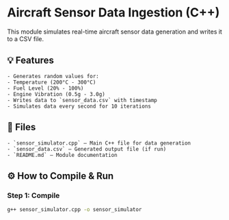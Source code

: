 # Aircraft Sensor Data Ingestion (C++)

This module simulates real-time aircraft sensor data generation and writes it to a CSV file.

## 💡 Features

    - Generates random values for:
    - Temperature (200°C - 300°C)
    - Fuel Level (20% - 100%)
    - Engine Vibration (0.5g - 3.0g)
    - Writes data to `sensor_data.csv` with timestamp
    - Simulates data every second for 10 iterations

## 📁 Files

    - `sensor_simulator.cpp` – Main C++ file for data generation
    - `sensor_data.csv` – Generated output file (if run)
    - `README.md` – Module documentation

## ⚙️ How to Compile & Run

### Step 1: Compile
```bash
g++ sensor_simulator.cpp -o sensor_simulator
